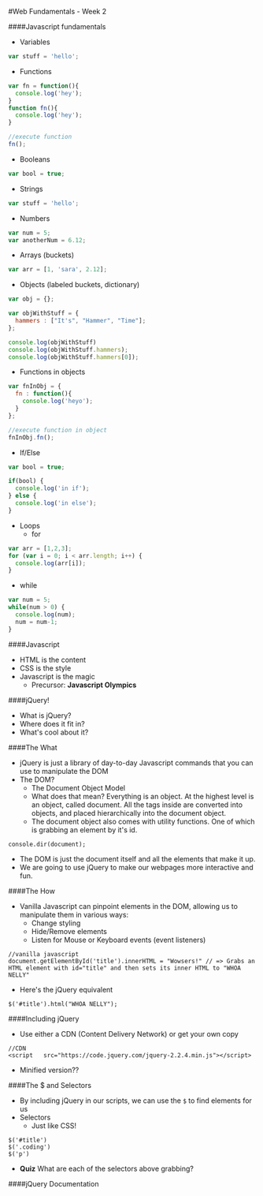 #Web Fundamentals - Week 2

####Javascript fundamentals
- Variables

```javascript
var stuff = 'hello';
```

- Functions

```javascript
var fn = function(){
  console.log('hey');
}
function fn(){
  console.log('hey');
}

//execute function
fn();

```

- Booleans
```javascript
var bool = true;
```
- Strings
```javascript
var stuff = 'hello';
```
- Numbers
```javascript
var num = 5;
var anotherNum = 6.12;
```
- Arrays
  (buckets)
```javascript
var arr = [1, 'sara', 2.12];
```
- Objects (labeled buckets, dictionary)
```javascript
var obj = {};

var objWithStuff = {
  hammers : ["It's", "Hammer", "Time"];
};

console.log(objWithStuff)
console.log(objWithStuff.hammers);
console.log(objWithStuff.hammers[0]);
```
  - Functions in objects

```javascript
var fnInObj = {
  fn : function(){
    console.log('heyo');
  }
};

//execute function in object
fnInObj.fn();
```

- If/Else
```javascript
var bool = true;

if(bool) {
  console.log('in if');
} else {
  console.log('in else');
}
```
- Loops
  - for
```javascript
var arr = [1,2,3];
for (var i = 0; i < arr.length; i++) {
  console.log(arr[i]);
}
```
  - while

```javascript
var num = 5;
while(num > 0) {
  console.log(num);
  num = num-1;
}
```

####Javascript
- HTML is the content
- CSS is the style
- Javascript is the magic
  - Precursor: <b>Javascript Olympics</b>

####jQuery!
- What is jQuery?
- Where does it fit in?
- What's cool about it?

####The What
- jQuery is just a library of day-to-day Javascript commands that you can use to manipulate the DOM
- The DOM?
  - The Document Object Model
  - What does that mean? Everything is an object. At the highest level is an object, called document. All the tags inside are converted into objects, and placed hierarchically into the document object.
  - The document object also comes with utility functions. One of which is grabbing an element by it's id.

```
console.dir(document);
```
- The DOM is just the document itself and all the elements that make it up.
- We are going to use jQuery to make our webpages more interactive and fun.

####The How
- Vanilla Javascript can pinpoint elements in the DOM, allowing us to manipulate them in various ways:
  - Change styling
  - Hide/Remove elements
  - Listen for Mouse or Keyboard events (event listeners)
```
//vanilla javascript
document.getElementById('title').innerHTML = "Wowsers!" // => Grabs an HTML element with id="title" and then sets its inner HTML to "WHOA NELLY"
```
- Here's the jQuery equivalent
```
$('#title').html("WHOA NELLY");
```

####Including jQuery
- Use either a CDN (Content Delivery Network) or get your own copy
```
//CDN
<script   src="https://code.jquery.com/jquery-2.2.4.min.js"></script>
```
- Minified version??

####The $ and Selectors
- By including jQuery in our scripts, we can use the `$` to find elements for us
- Selectors
  - Just like CSS!
```
$('#title')
$('.coding')
$('p')
```
- <b>Quiz</b> What are each of the selectors above grabbing?

####jQuery Documentation
